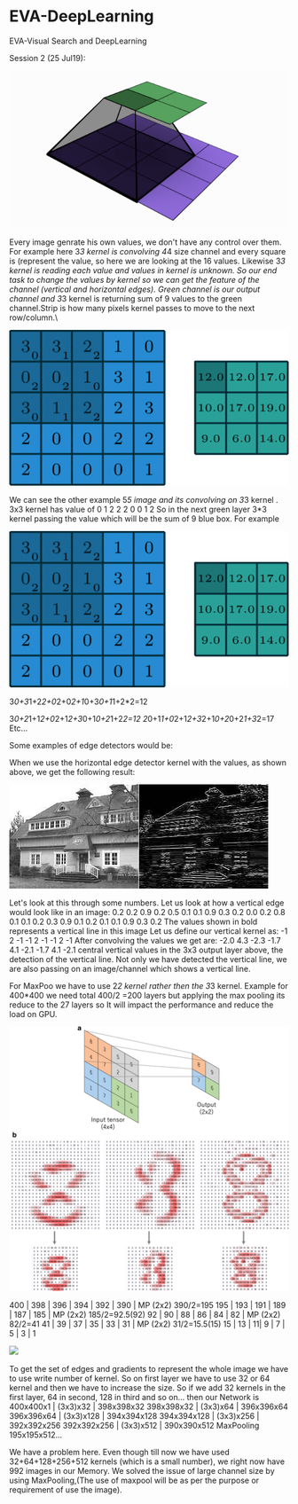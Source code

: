 # EVA-DeepLearning
EVA-Visual Search and DeepLearning

Session 2 (25 Jul19):

![](https://github.com/nandwanatarun/EVA-DeepLearning/blob/Session-2/Images/4-2ConvolutionSmall.gif)


Every image genrate his own values, we don't have any control over them. For example here 3*3 kernel is convolving 4*4 size channel and every square is (represent the value, so here we are looking at the 16 values. Likewise 3*3 kernel is reading each value and values in kernel is unknown. So our end task to change the values by kernel so we can get the feature of the channel (vertical and horizontal edges).
Green channel is our output channel and 3*3  kernel is returning sum of 9 values to the green channel.Strip is how many pixels kernel passes to move to the next row/column.\



![](https://github.com/nandwanatarun/EVA-DeepLearning/blob/Session-2/Images/1%20Zx-ZMLKab7VOCQTxdZ1OAw.gif)

We can see the other example 5*5 image and its convolving on 3*3 kernel . 3x3 kernel has value of 
0 1 2
2 2 0
0 1 2
So in the next green layer 3*3 kernel passing the value which will be the sum of 9 blue box.
For example 


![](https://github.com/nandwanatarun/EVA-DeepLearning/blob/Session-2/Images/1%20Zx-ZMLKab7VOCQTxdZ1OAw.gif)

3*0+3*1+2*2+0*2+0*2+1*0+3*0+1*1+2*2=12

3*0+2*1+1*2+0*2+1*2+3*0+1*0+2*1+2*2=12
2*0+1*1+0*2+1*2+3*2+1*0+2*0+2*1+3*2=17
Etc…












Some examples of edge detectors would be:

When we use the horizontal edge detector kernel with the values, as shown above, we get the following result:

![]( https://github.com/nandwanatarun/EVA-DeepLearning/blob/Session-2/Images/conv-line-detection-horizontal-result.jpg)
 
Let's look at this through some numbers. Let us look at how a vertical edge would look like in an image:
0.2 0.2 0.9 0.2 0.5
0.1 0.1 0.9 0.3 0.2
0.0 0.2 0.8 0.1 0.1
0.2 0.3 0.9 0.1 0.2
0.1 0.1 0.9 0.3 0.2 
The values shown in bold represents a vertical line in this image
Let us define our vertical kernel as:
-1 2 -1
-1 2 -1
-1 2 -1
After convolving the values we get are:
-2.0 4.3 -2.3
-1.7 4.1 -2.1
-1.7 4.1 -2.1
central vertical values in the 3x3 output layer above, the detection of the vertical line. Not only we have detected the vertical line, we are also passing on an image/channel which shows a vertical line.

For MaxPoo we have to use 2*2 kernel rather then the 3*3 kernel.
Example for 400*400 we need total 400/2 =200 layers but applying the max pooling its reduce to the 27 layers so It will impact the performance and reduce the load on GPU. 



![](https://github.com/nandwanatarun/EVA-DeepLearning/blob/Session-2/Images/13244_2018_639_Fig6_HTML.png)


 400 | 398 | 396 | 394 | 392 | 390 | MP (2x2) 390/2=195
195 | 193 | 191 | 189 | 187 | 185 | MP (2x2) 185/2=92.5(92)
92 | 90 | 88 | 86 | 84 | 82 | MP (2x2) 82/2=41
41 | 39 | 37 | 35 | 33 | 31 | MP (2x2) 31/2=15.5(15)
15 | 13 | 11| 9 | 7 | 5 | 3 | 1


![](https://github.com/nandwanatarun/EVA-DeepLearning/blob/Session-2/Images/convolution.gif)

To get the set of edges and gradients to represent the whole image we have to use write number of kernel. So on first layer we have to use 32 or 64 kernel and then we have to increase the size. So if we add 32 kernels in the first layer, 64 in second, 128 in third and so on... then our Network is  
 400x400x1     | (3x3)x32     | 398x398x32
398x398x32   | (3x3)x64     | 396x396x64
396x396x64   | (3x3)x128   | 394x394x128
394x394x128 | (3x3)x256   | 392x392x256
392x392x256 | (3x3)x512   | 390x390x512
MaxPooling
195x195x512...
 
We have a problem here. Even though till now we have used 32+64+128+256+512 kernels (which is a small number), we right now have 992 images in our Memory. We solved the issue of large channel size by using MaxPooling,(The use of maxpool will be as per the purpose or requirement of use the image).


